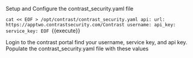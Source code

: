 
Setup and Configure the contrast_security.yaml file

`cat << EOF > /opt/contrast/contrast_security.yaml
api:
  url: https://apptwo.contrastsecurity.com/Contrast
  username:
  api_key:
  service_key:
EOF `{{execute}}

Login to the contrast portal find your username, service key, and api key. Populate the contrast_security.yaml file with these values

